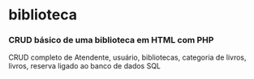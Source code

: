 # biblioteca
### CRUD básico de uma biblioteca em HTML com PHP
CRUD completo de Atendente, usuário, bibliotecas, categoria de livros, livros, reserva
ligado ao banco de dados SQL
